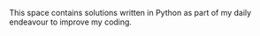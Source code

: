 This space contains solutions written in Python as part of my daily endeavour to improve my coding.
